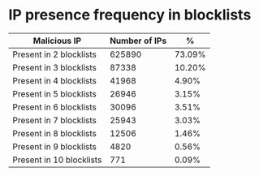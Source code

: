 # IP presence frequency in blocklists
| Malicious IP | Number of IPs | % |
|----|----|----|
| Present in 2 blocklists | 625890 | 73.09% |
| Present in 3 blocklists | 87338 | 10.20% |
| Present in 4 blocklists | 41968 | 4.90% |
| Present in 5 blocklists | 26946 | 3.15% |
| Present in 6 blocklists | 30096 | 3.51% |
| Present in 7 blocklists | 25943 | 3.03% |
| Present in 8 blocklists | 12506 | 1.46% |
| Present in 9 blocklists | 4820 | 0.56% |
| Present in 10 blocklists | 771 | 0.09% |
